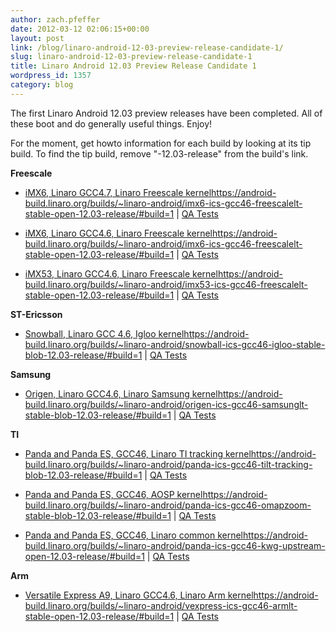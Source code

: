 ```yaml
---
author: zach.pfeffer
date: 2012-03-12 02:06:15+00:00
layout: post
link: /blog/linaro-android-12-03-preview-release-candidate-1/
slug: linaro-android-12-03-preview-release-candidate-1
title: Linaro Android 12.03 Preview Release Candidate 1
wordpress_id: 1357
category: blog
---
```


The first Linaro Android 12.03 preview releases have been completed. All of these boot and do generally useful things. Enjoy!

For the moment, get howto information for each build by looking at its tip build. To find the tip build, remove "-12.03-release" from the build's link.

**Freescale**

- [iMX6, Linaro GCC4.7, Linaro Freescale kernel]()https://android-build.linaro.org/builds/~linaro-android/imx6-ics-gcc46-freescalelt-stable-open-12.03-release/#build=1 | [QA Tests](https://docs.google.com/a/linaro.org/spreadsheet/ccc?key=0AkxwyUNxNaAadDE1MlJmY19PQzlJOUY5OXk0SWJYT1E#gid=4)

- [iMX6, Linaro GCC4.6, Linaro Freescale kernel]()https://android-build.linaro.org/builds/~linaro-android/imx6-ics-gcc46-freescalelt-stable-open-12.03-release/#build=1 | [QA Tests](https://docs.google.com/a/linaro.org/spreadsheet/ccc?key=0AkxwyUNxNaAadDE1MlJmY19PQzlJOUY5OXk0SWJYT1E#gid=2)

- [iMX53, Linaro GCC4.6, Linaro Freescale kernel]()https://android-build.linaro.org/builds/~linaro-android/imx53-ics-gcc46-freescalelt-stable-open-12.03-release/#build=1 | [QA Tests](https://docs.google.com/a/linaro.org/spreadsheet/ccc?key=0AkxwyUNxNaAadDE1MlJmY19PQzlJOUY5OXk0SWJYT1E#gid=3)

**ST-Ericsson**

- [Snowball, Linaro GCC 4.6, Igloo kernel]()https://android-build.linaro.org/builds/~linaro-android/snowball-ics-gcc46-igloo-stable-blob-12.03-release/#build=1 | [QA Tests](https://docs.google.com/a/linaro.org/spreadsheet/ccc?key=0AkxwyUNxNaAadEF1NXVhT3dQWnZsTHBydnpiWVB4Umc#gid=3)

**Samsung**

- [Origen, Linaro GCC4.6, Linaro Samsung kernel]()https://android-build.linaro.org/builds/~linaro-android/origen-ics-gcc46-samsunglt-stable-blob-12.03-release/#build=1 | [QA Tests](https://docs.google.com/a/linaro.org/spreadsheet/ccc?key=0AkxwyUNxNaAadDRDVl9TSHUweUk3eG9ndk9sNGxUVnc#gid=2)

**TI**

- [Panda and Panda ES, GCC46, Linaro TI tracking kernel]()https://android-build.linaro.org/builds/~linaro-android/panda-ics-gcc46-tilt-tracking-blob-12.03-release/#build=1 | [QA Tests](https://docs.google.com/a/linaro.org/spreadsheet/ccc?key=0AkxwyUNxNaAadGVWd3pZazdaRUU0MnRnWmgwbVhTR0E#gid=5)

- [Panda and Panda ES, GCC46, AOSP kernel]()https://android-build.linaro.org/builds/~linaro-android/panda-ics-gcc46-omapzoom-stable-blob-12.03-release/#build=1 | [QA Tests](https://docs.google.com/a/linaro.org/spreadsheet/ccc?key=0AkxwyUNxNaAadGVWd3pZazdaRUU0MnRnWmgwbVhTR0E#gid=3)

- [Panda and Panda ES, GCC46, Linaro common kernel]()https://android-build.linaro.org/builds/~linaro-android/panda-ics-gcc46-kwg-upstream-open-12.03-release/#build=1 | [QA Tests](https://docs.google.com/a/linaro.org/spreadsheet/ccc?key=0AkxwyUNxNaAadGVWd3pZazdaRUU0MnRnWmgwbVhTR0E#gid=9)

**Arm**

- [Versatile Express A9, Linaro GCC4.6, Linaro Arm kernel]()https://android-build.linaro.org/builds/~linaro-android/vexpress-ics-gcc46-armlt-stable-open-12.03-release/#build=1 | [QA Tests](https://docs.google.com/a/linaro.org/spreadsheet/ccc?key=0AkxwyUNxNaAadExQdHNxTnR5SFZCQzJnN1ZtQ2ZhWkE#gid=0)